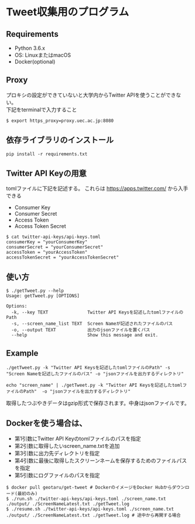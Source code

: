 # Tweet収集用のプログラム

## Requirements

- Python 3.6.x  
- OS: LinuxまたはmacOS
- Docker(optional)

## Proxy
プロキシの設定ができていないと大学内からTwitter APIを使うことができない。  
下記をterminalで入力すること  

```
$ export https_proxy=proxy.uec.ac.jp:8080
```

## 依存ライブラリのインストール

```
pip install -r requirements.txt
```

## Twitter API Keyの用意
tomlファイルに下記を記述する。
これらは https://apps.twitter.com/ から入手できる

- Consumer Key
- Consumer Secret
- Access Token
- Access Token Secret

```
$ cat twitter-api-keys/api-keys.toml
consumerKey = "yourConsumerKey"
consumerSecret = "yourConsumerSecret"
accessToken = "yourAccessToken"
accessTokenSecret = "yourAccessTokenSecret"
```

## 使い方

```
$ ./getTweet.py --help
Usage: getTweet.py [OPTIONS]

Options:
  -k, --key TEXT               Twitter API Keysを記述したtomlファイルのPath
  -s, --screen_name_list TEXT  Screen Nameが記述されたファイルのパス
  -o, --output TEXT            出力のjsonファイルを置くパス
  --help                       Show this message and exit.
```

## Example

```
./getTweet.py -k "Twitter API Keysを記述したtomlファイルのPath" -s "Screen Nameを記述したファイルのパス" -o "jsonファイルを出力するディレクトリ"
```

```
echo "screen_name" | ./getTweet.py -k "Twitter API Keysを記述したtomlファイルのPath"  -o "jsonファイルを出力するディレクトリ"
```

取得したつぶやきデータはgzip形式で保存されます。中身はjsonファイルです。

## Dockerを使う場合は、

- 第1引数にTwitter API Keyのtomlファイルのパスを指定
- 第2引数に取得したいscreen_name.txtを追加
- 第3引数に出力先ディレクトリを指定
- 第4引数に最後に取得したスクリーンネームを保存するためのファイルパスを指定
- 第5引数にログファイルのパスを指定

```
$ docker pull geotaru/get-tweet # DockerのイメージをDocker Hubからダウンロード(最初のみ)
$ ./run.sh ./twitter-api-keys/api-keys.toml ./screen_name.txt ./output/ ./ScreenNameLatest.txt ./getTweet.log
$ ./resume.sh ./twitter-api-keys/api-keys.toml ./screen_name.txt ./output/ ./ScreenNameLatest.txt ./getTweet.log # 途中から再開する場合
```
